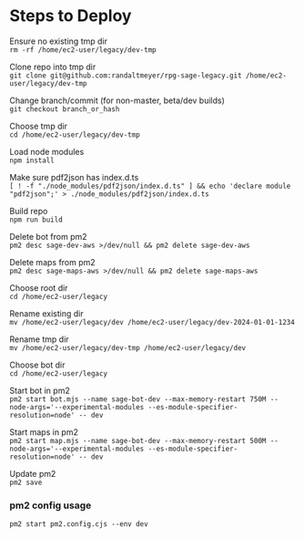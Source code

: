 # Steps to Deploy

Ensure no existing tmp dir
<br>
`rm -rf /home/ec2-user/legacy/dev-tmp`

Clone repo into tmp dir
<br>
`git clone git@github.com:randaltmeyer/rpg-sage-legacy.git /home/ec2-user/legacy/dev-tmp`

Change branch/commit (for non-master, beta/dev builds)
<br>
`git checkout branch_or_hash`

Choose tmp dir
<br>
`cd /home/ec2-user/legacy/dev-tmp`

Load node modules
<br>
`npm install`

Make sure pdf2json has index.d.ts
<br>
`[ ! -f "./node_modules/pdf2json/index.d.ts" ] && echo 'declare module "pdf2json";' > ./node_modules/pdf2json/index.d.ts`

Build repo
<br>
`npm run build`

Delete bot from pm2
<br>
`pm2 desc sage-dev-aws >/dev/null && pm2 delete sage-dev-aws`

Delete maps from pm2
<br>
`pm2 desc sage-maps-aws >/dev/null && pm2 delete sage-maps-aws`

Choose root dir
<br>
`cd /home/ec2-user/legacy`

Rename existing dir
<br>
`mv /home/ec2-user/legacy/dev /home/ec2-user/legacy/dev-2024-01-01-1234`

Rename tmp dir
<br/>
`mv /home/ec2-user/legacy/dev-tmp /home/ec2-user/legacy/dev`

Choose bot dir
<br>
`cd /home/ec2-user/legacy`

Start bot in pm2
<br>
`pm2 start bot.mjs --name sage-bot-dev --max-memory-restart 750M --node-args='--experimental-modules --es-module-specifier-resolution=node' -- dev`

Start maps in pm2
<br>
`pm2 start map.mjs --name sage-bot-dev --max-memory-restart 500M --node-args='--experimental-modules --es-module-specifier-resolution=node' -- dev`

Update pm2
<br>
`pm2 save`

### pm2 config usage
`pm2 start pm2.config.cjs --env dev`
